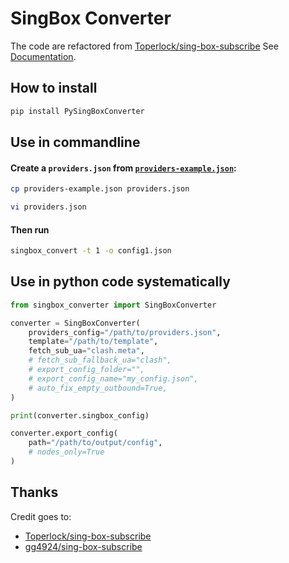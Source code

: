 # SingBox Converter

The code are refactored from [Toperlock/sing-box-subscribe](https://github.com/Toperlock/sing-box-subscribe) See [Documentation](https://github.com/Toperlock/sing-box-subscribe/blob/main/instructions/README.md).

## How to install

```bash
pip install PySingBoxConverter
```

## Use in commandline

#### Create a `providers.json` from [`providers-example.json`](https://raw.githubusercontent.com/dzhuang/sing-box-subscribe/main/providers-example.json):

```bash
cp providers-example.json providers.json

vi providers.json
```

#### Then run

```bash
singbox_convert -t 1 -o config1.json
```

## Use in python code systematically

```python
from singbox_converter import SingBoxConverter

converter = SingBoxConverter(
    providers_config="/path/to/providers.json",
    template="/path/to/template",
    fetch_sub_ua="clash.meta",
    # fetch_sub_fallback_ua="clash",
    # export_config_folder="",
    # export_config_name="my_config.json",
    # auto_fix_empty_outbound=True,
)

print(converter.singbox_config)

converter.export_config(
    path="/path/to/output/config",
    # nodes_only=True
)

```


## Thanks
Credit goes to:
- [Toperlock/sing-box-subscribe](https://github.com/Toperlock/sing-box-subscribe)
- [gg4924/sing-box-subscribe](https://github.com/gg4924/sing-box-subscribe)
